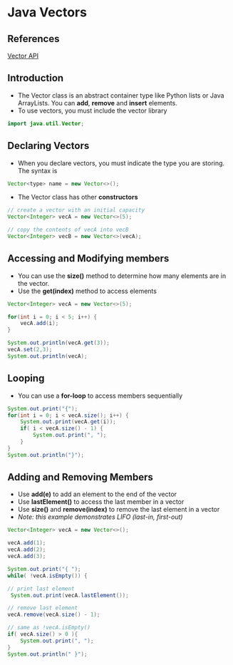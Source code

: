 
# Java Vectors

## References

[Vector API](https://docs.oracle.com/javase/8/docs/api/index.html?java/util/Vector.html)

## Introduction

- The Vector class is an abstract container type like Python lists or Java ArrayLists. You can **add**, **remove** and **insert** elements.
- To use vectors, you must include the vector library

```java
import java.util.Vector;
```

## Declaring Vectors

- When you declare vectors, you must indicate the type you are storing. The syntax is

```java
Vector<type> name = new Vector<>();
```

- The Vector class has other **constructors**

```java
// create a vector with an initial capacity
Vector<Integer> vecA = new Vector<>(5);

// copy the contents of vecA into vecB
Vector<Integer> vecB = new Vector<>(vecA);
```

## Accessing and Modifying members

- You can use the **size()** method to determine how many elements are in the vector.
- Use the **get(index)** method to access elements

```java
Vector<Integer> vecA = new Vector<>(5);

for(int i = 0; i < 5; i++) {
    vecA.add(i);
}

System.out.println(vecA.get(3));
vecA.set(2,3);
System.out.println(vecA);
```

## Looping

- You can use a **for-loop** to access members sequentially

```java
System.out.print("{");
for(int i = 0; i < vecA.size(); i++) {
    System.out.print(vecA.get(i));
    if( i < vecA.size() - 1) {
        System.out.print(", ");
    }
}
System.out.println("}");
```

## Adding and Removing Members

- Use **add(e)** to add an element to the end of the vector
- Use **lastElement()** to access the last member in a vector
- Use **size()** and **remove(index)** to remove the last element in a vector
- *Note: this example demonstrates LIFO (last-in, first-out)*

```java
Vector<Integer> vecA = new Vector<>();

vecA.add(1);
vecA.add(2);
vecA.add(3);

System.out.print("{ ");
while( !vecA.isEmpty()) {

// print last element
 System.out.print(vecA.lastElement());

// remove last element
vecA.remove(vecA.size() - 1);

// same as !vecA.isEmpty()
if( vecA.size() > 0 ){
    System.out.print(", ");
}
System.out.println(" }");
```
